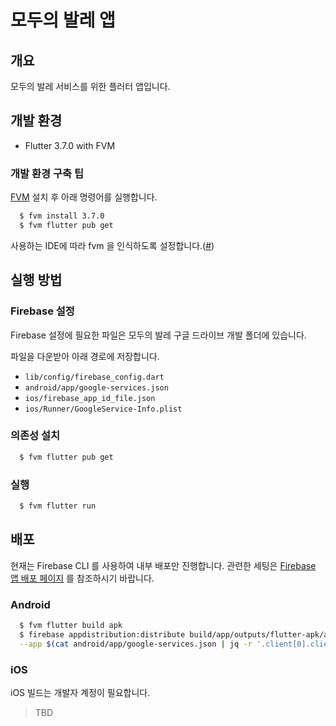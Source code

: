 # 모두의 발레 앱

## 개요

모두의 발레 서비스를 위한 플러터 앱입니다.

## 개발 환경

- Flutter 3.7.0 with FVM

### 개발 환경 구축 팁

[FVM](https://fvm.app/) 설치 후 아래 명령어를 실행합니다.

```bash
  $ fvm install 3.7.0
  $ fvm flutter pub get
```

사용하는 IDE에 따라 fvm 을 인식하도록 설정합니다.([#](https://fvm.app/docs/getting_started/configuration#ide))

## 실행 방법

### Firebase 설정

Firebase 설정에 필요한 파일은 모두의 발레 구글 드라이브 개발 폴더에 있습니다.

파일을 다운받아 아래 경로에 저장합니다.

- `lib/config/firebase_config.dart`
- `android/app/google-services.json`
- `ios/firebase_app_id_file.json`
- `ios/Runner/GoogleService-Info.plist`

### 의존성 설치

```bash
  $ fvm flutter pub get
```

### 실행

```bash
  $ fvm flutter run
```

## 배포

현재는 Firebase CLI 를 사용하여 내부 배포만 진행합니다.
관련한 세팅은 [Firebase 앱 배포 페이지](https://firebase.google.com/docs/app-distribution?authuser=0&hl=ko)
를 참조하시기 바랍니다.

### Android

```bash
  $ fvm flutter build apk
  $ firebase appdistribution:distribute build/app/outputs/flutter-apk/app-release.apk \
  --app $(cat android/app/google-services.json | jq -r '.client[0].client_info.mobilesdk_app_id')
```

### iOS

iOS 빌드는 개발자 계정이 필요합니다.

> TBD

